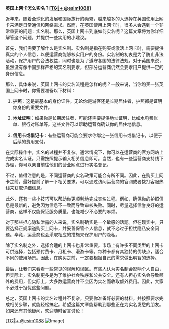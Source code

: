 **英国上网卡怎么实名？[[TG💪+ @esim1088](https://t.me/s/esim1088)]**

近年来，随着全球化的发展和国际旅行的频繁，越来越多的人选择在英国使用上网卡来满足日常通信和网络需求。然而，在英国使用上网卡时，很多人会遇到一个非常重要的问题：实名制。那么，英国上网卡到底如何实名呢？这篇文章将为你详细解答这个问题，并提供一些实用的小建议。

首先，我们需要了解什么是实名制。实名制是指在购买或激活上网卡时，需要提供真实的个人信息，以便运营商能够核实用户的身份。实名制的初衷是为了防止非法活动，保护用户的合法权益，同时也是为了遵守各国的法律法规。对于英国来说，虽然没有像中国那样严格的实名制要求，但部分运营商仍然会要求用户提供一定的身份信息。

那么，具体来说，英国上网卡的实名流程是怎样的呢？一般来说，当你购买一张英国上网卡时，你需要准备以下材料：

1. **护照**：这是最基本的身份证件。无论你是游客还是长期居住者，护照都是证明你身份的重要文件。
   
2. **地址证明**：如果你是长期居住者，可能还需要提供地址证明，比如水电费账单、银行对账单等。这些文件可以帮助运营商确认你的居住地信息。

3. **信用卡或借记卡**：有些运营商可能会要求你绑定一张信用卡或借记卡，以便于后续的费用支付。

在实际操作中，实名的过程并不复杂。通常情况下，你可以在运营商的官方网站上完成实名认证。只需按照提示输入相关信息即可。当然，也有一些运营商支持线下办理，你可以亲自前往他们的营业网点进行实名登记。

不过，值得注意的是，不同运营商的实名政策可能会有所不同。因此，在购买上网卡之前，最好提前了解一下相关要求。可以通过访问运营商的官网或者拨打客服热线来获取详细信息。

此外，还有一些小技巧可以帮助你更顺利地完成实名过程。例如，确保你的护照信息是最新的，避免因为信息不一致而导致审核失败。同时，尽量选择信誉良好的运营商，这样不仅能保证服务质量，也能减少不必要的麻烦。

对于那些担心隐私泄露的人来说，实名制确实是一个敏感的话题。但在现实中，只要选择正规渠道购买上网卡，并妥善保管个人信息，就不必过于担忧隐私安全问题。毕竟，运营商也会采取相应的措施来保护用户的隐私。

除了实名制之外，选择合适的上网卡也非常重要。市场上有许多不同类型的上网卡可供选择，包括预付费卡、月租卡、漫游卡等。每种卡都有其独特的优缺点，适合不同的使用场景。因此，在购买之前，一定要根据自己的需求做出明智的选择。

最后，让我们来看看一些常见的误解和误区。有些人认为实名制会影响个人自由，但实际上，实名制更多是为了维护社会秩序和公共安全。还有人担心实名会导致额外的费用，但实际上，大多数运营商并不会因为实名而收取额外费用。因此，大家不必过于担忧这些问题。

总之，英国上网卡的实名过程并不复杂，只要你准备好必要的材料，并按照要求完成相关步骤，就能轻松搞定。希望这篇文章能帮助到那些正在为实名发愁的朋友。如果还有其他疑问，欢迎随时留言讨论！

[[TG💪+ @esim1088](https://t.me/s/esim1088) ![Image](https://i.postimg.cc/4NQfJmqS/Snipaste-2025-05-13-00-14-12.png)]